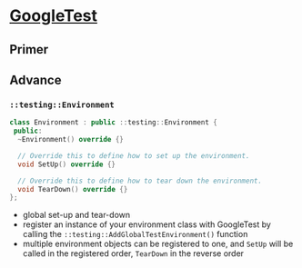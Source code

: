 # [GoogleTest](https://github.com/google/googletest/blob/main/docs/index.md)

## Primer

## Advance

### `::testing::Environment`

```cpp
class Environment : public ::testing::Environment {
 public:
  ~Environment() override {}

  // Override this to define how to set up the environment.
  void SetUp() override {}

  // Override this to define how to tear down the environment.
  void TearDown() override {}
};
```

- global set-up and tear-down
- register an instance of your environment class with GoogleTest by calling the `::testing::AddGlobalTestEnvironment()` function
- multiple environment objects can be registered to one, and `SetUp` will be called in the registered order, `TearDown` in the reverse order